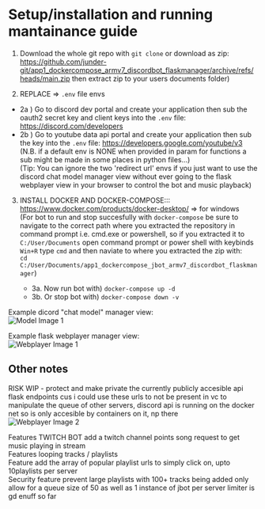 # Setup/installation and running mantainance guide  
  
1) Download the whole git repo with ```git clone``` or download as zip: https://github.com/junder-git/app1_dockercompose_armv7_discordbot_flaskmanager/archive/refs/heads/main.zip then extract zip to your users documents folder)  
  
2) REPLACE => ```.env``` file envs  
  - 2a ) Go to discord dev portal and create your application then sub the oauth2 secret key and client keys into the ```.env``` file: https://discord.com/developers  
  - 2b ) Go to youtube data api portal and create your application then sub the key into the ```.env``` file: https://developers.google.com/youtube/v3    
(N.B. if a default env is NONE when provided in param for functions a sub might be made in some places in python files...)  
(Tip: You can ignore the two 'redirect url' envs if you just want to use the discord chat model manager view without ever going to the flask webplayer view in your browser to control the bot and music playback)  
  
3) INSTALL DOCKER AND DOCKER-COMPOSE::: https://www.docker.com/products/docker-desktop/ => for windows  
   (For bot to run and stop succesfully with ```docker-compose``` be sure to navigate to the correct path where you extracted the repository in command prompt i.e. cmd.exe or powershell, so if you extracted it to ```C:/User/Documents``` open command prompt or power shell with keybinds ```Win+R``` type ```cmd``` and then naviate to where you extracted the zip with:  
   ```cd C:/User/Documents/app1_dockercompose_jbot_armv7_discordbot_flaskmanager```)  
     
   - 3a. Now run bot with) ```docker-compose up -d```  
   - 3b. Or stop bot with) ```docker-compose down -v```  
     
Example dicord "chat model" manager view:  
![Model Image 1](READMEresources/discord_chat_model_example.png)  
  
Example flask webplayer manager view:  
![Webplayer Image 1](READMEresources/flask_webapp_example.png)    
  
  
## Other notes  
  
RISK WIP - protect and make private the currently publicly accesible api flask endpoints cus i could use these urls to not be present in vc to manipulate the queue of other servers, discord api is running on the docker net so is only accesible by containers on it, np there      
![Webplayer Image 2](READMEresources/flask_endpoints.png) 
  
Features TWITCH BOT  add a twitch channel points song request to get music playing in stream   
Features looping tracks / playlists  
Feature add the array of popular playlist urls to simply click on, upto 10playlists per server  
Security feature prevent large playlists with 100+ tracks being added only allow for a queue size of 50 as well as 1 instance of jbot per server limiter is gd enuff so far    
  

